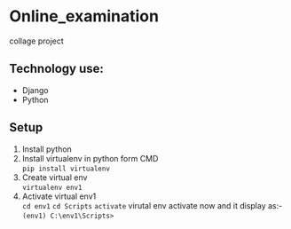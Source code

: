# Online_examination
collage project
## Technology use:
* Django
* Python
## Setup

1. Install python
2. Install virtualenv in python form CMD <br />
   ``` pip install virtualenv ```
3. Create virtual env <br/>
   ```virtualenv env1```
4. Activate virtual env1 <br/>
   ```cd env1```
   ```cd Scripts```
   ```activate```
   virutal env activate now and it display as:- <br />
   ```(env1) C:\env1\Scripts>```
 

